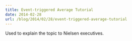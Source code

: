 ```yaml
---
title: Event-triggered Average Tutorial
date: 2014-02-28
url: /blog/2014/02/28/event-triggered-average-tutorial
---
```


Used to explain the topic to Nielsen executives.
